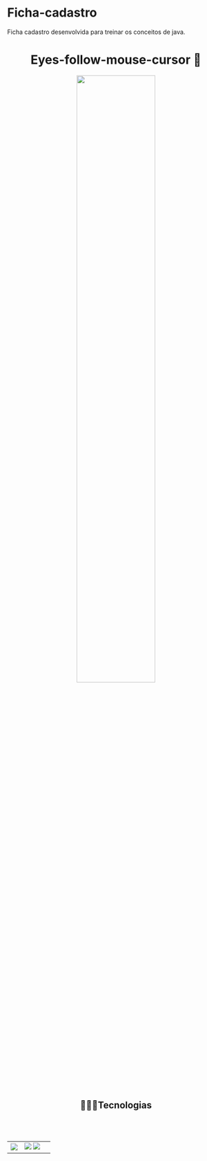 # Ficha-cadastro
Ficha cadastro desenvolvida  para treinar os conceitos de java.

<h1  align="center">Eyes-follow-mouse-cursor  🙂</H1>

  <div align="center">
<img src="https://media.giphy.com/media/zaYo8YhJCSzcs8WRJZ/giphy.gif" style="width: 60%;">
 

</div>


<h2  align="center"> 👩🏽‍💻Tecnologias  <h2>
<br>
<table align="center" style=" width: 60%" >
  
     
<td align="center">
    <img  src="https://img.shields.io/badge/HTML5-E34F26?style=for-the-badge&logo=html5&logoColor=white">
  <td align="center">
   <img  src="https://img.shields.io/badge/JavaScript-323330?style=for-the-badge&logo=javascript&logoColor=F7DF1E">
    <img  src="https://img.shields.io/badge/CSS3-1572B6?style=for-the-badge&logo=css3&logoColor=white">
   <td align="center">
  
 
</table>

<br>

